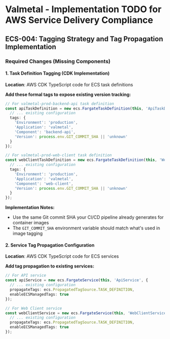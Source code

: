 # Valmetal - Implementation TODO for AWS Service Delivery Compliance

## ECS-004: Tagging Strategy and Tag Propagation Implementation

### Required Changes (Missing Components)

#### 1. Task Definition Tagging (CDK Implementation)

**Location**: AWS CDK TypeScript code for ECS task definitions

**Add these formal tags to expose existing version tracking:**
```typescript
// For valmetal-prod-backend-api task definition
const apiTaskDefinition = new ecs.FargateTaskDefinition(this, 'ApiTaskDef', {
  // ... existing configuration
  tags: {
    'Environment': 'production',
    'Application': 'valmetal',
    'Component': 'backend-api',
    'Version': process.env.GIT_COMMIT_SHA || 'unknown'
  }
});

// For valmetal-prod-web-client task definition
const webClientTaskDefinition = new ecs.FargateTaskDefinition(this, 'WebClientTaskDef', {
  // ... existing configuration
  tags: {
    'Environment': 'production',
    'Application': 'valmetal',
    'Component': 'web-client',
    'Version': process.env.GIT_COMMIT_SHA || 'unknown'
  }
});
```

**Implementation Notes:**
- Use the same Git commit SHA your CI/CD pipeline already generates for container images
- The `GIT_COMMIT_SHA` environment variable should match what's used in image tagging

#### 2. Service Tag Propagation Configuration

**Location**: AWS CDK TypeScript code for ECS services

**Add tag propagation to existing services:**
```typescript
// For API service
const apiService = new ecs.FargateService(this, 'ApiService', {
  // ... existing configuration
  propagateTags: ecs.PropagatedTagSource.TASK_DEFINITION,
  enableECSManagedTags: true
});

// For Web Client service
const webClientService = new ecs.FargateService(this, 'WebClientService', {
  // ... existing configuration
  propagateTags: ecs.PropagatedTagSource.TASK_DEFINITION,
  enableECSManagedTags: true
});
```
